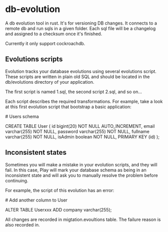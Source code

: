 # db-evolution
A db evolution tool in rust. It's for versioning DB changes. It connects to a remote db and run sqls in a given folder. Each sql file will be a changelog and assigned to a checksum once it's finished.

Currently it only support cockroachdb.

## Evolutions scripts
Evolution tracks your database evolutions using several evolutions script. These scripts are written in plain old SQL and should be located in the db/evolutions directory of your application.

The first script is named 1.sql, the second script 2.sql, and so on…

Each script describes the required transformations.
For example, take a look at this first evolution script that bootstrap a basic application:

\# Users schema
 
CREATE TABLE User (
    id bigint(20) NOT NULL AUTO_INCREMENT,
    email varchar(255) NOT NULL,
    password varchar(255) NOT NULL,
    fullname varchar(255) NOT NULL,
    isAdmin boolean NOT NULL,
    PRIMARY KEY (id)
);
 
## Inconsistent states

Sometimes you will make a mistake in your evolution scripts, and they will fail. In this case, Play will mark your database schema as being in an inconsistent state and will ask you to manually resolve the problem before continuing.

For example, the script of this evolution has an error:

\# Add another column to User

ALTER TABLE Userxxx ADD company varchar(255);
 
All changes are recorded in migtation.evoultions table. The failure reason is also recorded in.



